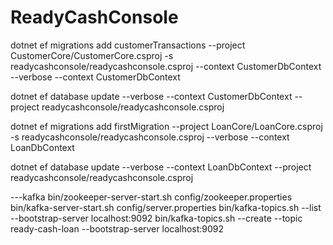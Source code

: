 # ReadyCashConsole
dotnet ef migrations add customerTransactions --project CustomerCore/CustomerCore.csproj -s readycashconsole/readycashconsole.csproj  --context CustomerDbContext  --verbose --context CustomerDbContext

dotnet ef database update --verbose --context CustomerDbContext --project readycashconsole/readycashconsole.csproj

dotnet ef migrations add firstMigration --project LoanCore/LoanCore.csproj -s readycashconsole/readycashconsole.csproj    --verbose --context LoanDbContext

dotnet ef database update --verbose --context LoanDbContext --project readycashconsole/readycashconsole.csproj


---kafka
bin/zookeeper-server-start.sh config/zookeeper.properties
bin/kafka-server-start.sh config/server.properties
bin/kafka-topics.sh --list --bootstrap-server localhost:9092
bin/kafka-topics.sh --create --topic ready-cash-loan --bootstrap-server localhost:9092
